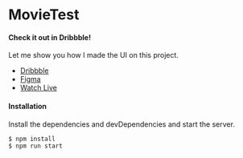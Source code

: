 # **MovieTest**

#### Check it out in Dribbble!

Let me show you how I made the UI on this project.

- [Dribbble](https://dribbble.com/shots/8080178-Movie-Dashboard-UI-Simple-CRUD?utm_source=Clipboard_Shot&utm_campaign=paulclindo&utm_content=Movie%20Dashboard%20UI%20-%20Simple%20CRUD&utm_medium=Social_Share)
- [Figma](https://www.figma.com/proto/6H22opdosMihtUFWnOSjo2/MovieTest?node-id=1%3A3&viewport=578%2C411%2C0.47622913122177124&scaling=min-zoom)
- [Watch Live](https://www.figma.com/proto/6H22opdosMihtUFWnOSjo2/MovieTest?node-id=1%3A3&viewport=578%2C411%2C0.47622913122177124&scaling=min-zoom)

#### Installation

Install the dependencies and devDependencies and start the server.

```sh
$ npm install
$ npm run start
```
